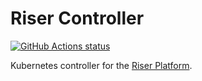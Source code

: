 # Riser Controller

<p align="left">
  <a href="https://github.com/riser-platform/riser-controller"><img alt="GitHub Actions status" src="https://github.com/riser-platform/riser-controller/workflows/Build/badge.svg"></a>
</p>

Kubernetes controller for the [Riser Platform](https://github.com/riser-platform/riser).

